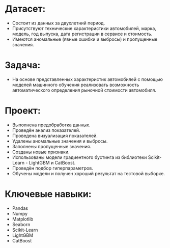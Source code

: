 # Датасет:
* Состоит из данных за двухлетний период.
* Присутствуют технические характеристики автомобилей, марка, модель, год выпуска, дата регистрации в сервисе и стоимость.
* Имеются аномальные (явные ошибки и выбросы) и пропущенные значения.

# Задача:
* На основе представленных характеристик автомобилей с помощью моделей машинного обучения реализовать возможность автоматического определения рыночной стоимости автомобиля.

# Проект:
* Выполнена предобработка данных.
* Проведён анализ показателей.
* Проведена визуализация показателей.
* Удалены аномальные значения и выбросы.
* Заполнены пропущенные значения.
* Созданы новые признаки.
* Использованы модели градиентного бустинга из библиотеки Scikit-Learn - LightGBM и CatBoost.
* Проведён подбор гиперпараметров.
* Обучены модели и получен хороший результат на тестовой выборке.

# Ключевые навыки:
* Pandas
* Numpy
* Matplotlib
* Seaborn
* Scikit-Learn
* LightGBM
* CatBoost

